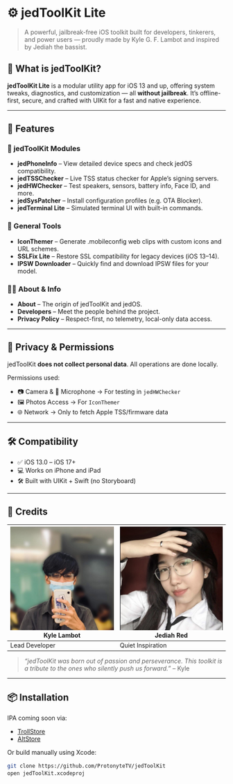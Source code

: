 # ⚙️ jedToolKit Lite

> A powerful, jailbreak-free iOS toolkit built for developers, tinkerers, and power users — proudly made by Kyle G. F. Lambot and inspired by Jediah the bassist.

## 📱 What is jedToolKit?

**jedToolKit Lite** is a modular utility app for iOS 13 and up, offering system tweaks, diagnostics, and customization — all **without jailbreak**. It’s offline-first, secure, and crafted with UIKit for a fast and native experience.

---

## 🚀 Features

### 🔧 jedToolKit Modules
- **jedPhoneInfo** – View detailed device specs and check jedOS compatibility.
- **jedTSSChecker** – Live TSS status checker for Apple’s signing servers.
- **jedHWChecker** – Test speakers, sensors, battery info, Face ID, and more.
- **jedSysPatcher** – Install configuration profiles (e.g. OTA Blocker).
- **jedTerminal Lite** – Simulated terminal UI with built-in commands.

### 🎨 General Tools
- **IconThemer** – Generate .mobileconfig web clips with custom icons and URL schemes.
- **SSLFix Lite** – Restore SSL compatibility for legacy devices (iOS 13–14).
- **IPSW Downloader** – Quickly find and download IPSW files for your model.

### 🧑‍💻 About & Info
- **About** – The origin of jedToolKit and jedOS.
- **Developers** – Meet the people behind the project.
- **Privacy Policy** – Respect-first, no telemetry, local-only data access.

---

## 🔐 Privacy & Permissions

jedToolKit **does not collect personal data**. All operations are done locally.

Permissions used:
- 📷 Camera & 🎤 Microphone → For testing in `jedHWChecker`
- 🖼 Photos Access → For `IconThemer`
- 🌐 Network → Only to fetch Apple TSS/firmware data

---

## 🛠 Compatibility

- ✅ iOS 13.0 – iOS 17+
- 💻 Works on iPhone and iPad
- 🛠 Built with UIKit + Swift (no Storyboard)

---

## 👥 Credits

| ![pfp1](./Assets/pfp1.jpeg) Kyle Lambot | ![pfp2](./Assets/pfp2.jpeg) Jediah Red |
|----------------------------------------|----------------------------------------|
| Lead Developer                         | Quiet Inspiration                      |

> *“jedToolKit was born out of passion and perseverance. This toolkit is a tribute to the ones who silently push us forward.”* – Kyle

---

## 📦 Installation

IPA coming soon via:
- [TrollStore](https://github.com/opa334/TrollStore)
- [AltStore](https://altstore.io/)

Or build manually using Xcode:

```bash
git clone https://github.com/ProtonyteTV/jedToolKit
open jedToolKit.xcodeproj
